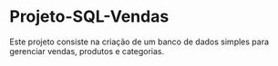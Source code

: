 # Projeto-SQL-Vendas
Este projeto consiste na criação de um banco de dados simples para gerenciar vendas, produtos e categorias.
